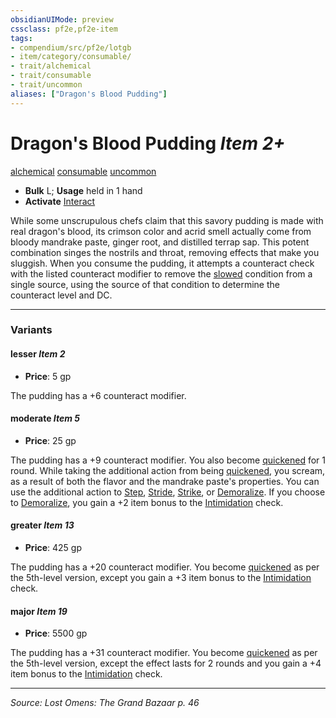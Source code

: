 ```yaml
---
obsidianUIMode: preview
cssclass: pf2e,pf2e-item
tags:
- compendium/src/pf2e/lotgb
- item/category/consumable/
- trait/alchemical
- trait/consumable
- trait/uncommon
aliases: ["Dragon's Blood Pudding"]
---
```

# Dragon's Blood Pudding *Item 2+*  
[alchemical](alchemical.md "Alchemical Item Trait")  [consumable](consumable.md "Consumable Item Trait")  [uncommon](uncommon.md "Uncommon Rarity Trait")  

- **Bulk** L; **Usage** held in 1 hand
- **Activate** [Interact](interact.md)

While some unscrupulous chefs claim that this savory pudding is made with real dragon's blood, its crimson color and acrid smell actually come from bloody mandrake paste, ginger root, and distilled terrap sap. This potent combination singes the nostrils and throat, removing effects that make you sluggish. When you consume the pudding, it attempts a counteract check with the listed counteract modifier to remove the [slowed](conditions.md#Slowed) condition from a single source, using the source of that condition to determine the counteract level and DC.

---

### Variants

#### lesser *Item 2*

- **Price**: 5 gp

The pudding has a +6 counteract modifier.

#### moderate *Item 5*

- **Price**: 25 gp

The pudding has a +9 counteract modifier. You also become [quickened](conditions.md#Quickened) for 1 round. While taking the additional action from being [quickened](conditions.md#Quickened), you scream, as a result of both the flavor and the mandrake paste's properties. You can use the additional action to [Step](step.md), [Stride](stride.md), [Strike](strike.md), or [Demoralize](demoralize.md). If you choose to [Demoralize](demoralize.md), you gain a +2 item bonus to the [Intimidation](skills.md#Intimidation) check.

#### greater *Item 13*

- **Price**: 425 gp

The pudding has a +20 counteract modifier. You become [quickened](conditions.md#Quickened) as per the 5th-level version, except you gain a +3 item bonus to the [Intimidation](skills.md#Intimidation) check.

#### major *Item 19*

- **Price**: 5500 gp

The pudding has a +31 counteract modifier. You become [quickened](conditions.md#Quickened) as per the 5th-level version, except the effect lasts for 2 rounds and you gain a +4 item bonus to the [Intimidation](skills.md#Intimidation) check.

---
*Source: Lost Omens: The Grand Bazaar p. 46*